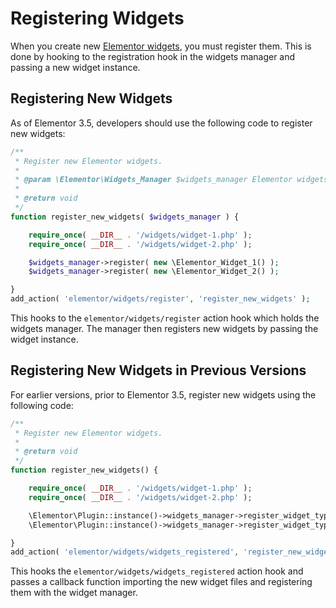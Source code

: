 # Registering Widgets

<Badge type="tip" vertical="top" text="Elementor Core" /> <Badge type="warning" vertical="top" text="Intermediate" />

When you create new [Elementor widgets](./../widgets/), you must register them. This is done by hooking to the registration hook in the widgets manager and passing a new widget instance.

## Registering New Widgets

As of Elementor 3.5, developers should use the following code to register new widgets:

```php
/**
 * Register new Elementor widgets.
 *
 * @param \Elementor\Widgets_Manager $widgets_manager Elementor widgets manager.
 *
 * @return void
 */
function register_new_widgets( $widgets_manager ) {

	require_once( __DIR__ . '/widgets/widget-1.php' );
	require_once( __DIR__ . '/widgets/widget-2.php' );

	$widgets_manager->register( new \Elementor_Widget_1() );
	$widgets_manager->register( new \Elementor_Widget_2() );

}
add_action( 'elementor/widgets/register', 'register_new_widgets' );
```

This hooks to the `elementor/widgets/register` action hook which holds the widgets manager. The manager then registers new widgets by passing the widget instance.

## Registering New Widgets in Previous Versions

For earlier versions, prior to Elementor 3.5, register new widgets using the following code:

```php
/**
 * Register new Elementor widgets.
 *
 * @return void
 */
function register_new_widgets() {

	require_once( __DIR__ . '/widgets/widget-1.php' );
	require_once( __DIR__ . '/widgets/widget-2.php' );

	\Elementor\Plugin::instance()->widgets_manager->register_widget_type( new \Elementor_Widget_1() );
	\Elementor\Plugin::instance()->widgets_manager->register_widget_type( new \Elementor_Widget_2() );

}
add_action( 'elementor/widgets/widgets_registered', 'register_new_widgets' );
```

This hooks the `elementor/widgets/widgets_registered` action hook and passes a callback function importing the new widget files and registering them with the widget manager.
